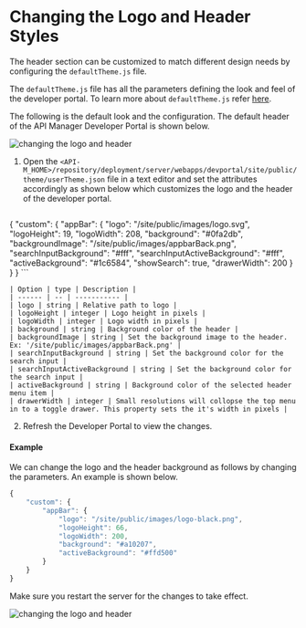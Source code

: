 # Changing the Logo and Header Styles

The header section can be customized to match different design needs by configuring the `defaultTheme.js` file.

The `defaultTheme.js` file has all the parameters defining the look and feel of the developer portal. To learn more about `defaultTheme.js` refer [here]({{base_path}}/reference/customize-product/customizations/customizing-the-developer-portal/overriding-developer-portal-theme/#global-theming).

The following is the default look and the configuration. The default header of the API Manager Developer Portal is shown below.

 ![changing the logo and header]({{base_path}}/assets/img/learn/changing-the-logo-and-header1.png) 

1. Open the `<API-M_HOME>/repository/deployment/server/webapps/devportal/site/public/theme/userTheme.json` file in a text editor and set the attributes accordingly as shown below which customizes the logo and the header of the developer portal.

    ```js
{
    "custom": {
        "appBar": {
            "logo": "/site/public/images/logo.svg",
            "logoHeight": 19,
            "logoWidth": 208,
            "background": "#0fa2db",
            "backgroundImage": "/site/public/images/appbarBack.png",
            "searchInputBackground": "#fff",
            "searchInputActiveBackground": "#fff",
            "activeBackground": "#1c6584",
            "showSearch": true,
            "drawerWidth": 200
        }
    }
}
    ```

    | Option | type | Description |
    | ------ | -- | ----------- |
    | logo | string | Relative path to logo |
    | logoHeight | integer | Logo height in pixels |
    | logoWidth | integer | Logo width in pixels |
    | background | string | Background color of the header |
    | backgroundImage | string | Set the background image to the header. Ex: '/site/public/images/appbarBack.png' |
    | searchInputBackground | string | Set the background color for the search input |
    | searchInputActiveBackground | string | Set the background color for the search input |
    | activeBackground | string | Background color of the selected header menu item |
    | drawerWidth | integer | Small resolutions will collopse the top menu in to a toggle drawer. This property sets the it's width in pixels |

2. Refresh the Developer Portal to view the changes.

#### Example

We can change the logo and the header background as follows by changing the parameters. An example is shown below.

```js
{
    "custom": {
        "appBar": {
            "logo": "/site/public/images/logo-black.png",
            "logoHeight": 66,
            "logoWidth": 200,
            "background": "#a10207",
            "activeBackground": "#ffd500"
        }
    }
}
```

Make sure you restart the server for the changes to take effect.

 ![changing the logo and header]({{base_path}}/assets/img/learn/changing-the-logo-and-header3.png) 
